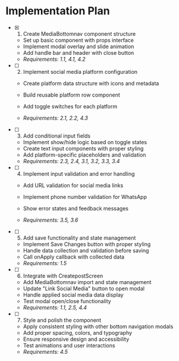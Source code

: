 # Implementation Plan

- [x] 1. Create MediaBottomnav component structure


  - Set up basic component with props interface
  - Implement modal overlay and slide animation
  - Add handle bar and header with close button
  - _Requirements: 1.1, 4.1, 4.2_



- [ ] 2. Implement social media platform configuration
  - Create platform data structure with icons and metadata
  - Build reusable platform row component

  - Add toggle switches for each platform
  - _Requirements: 2.1, 2.2, 4.3_

- [ ] 3. Add conditional input fields
  - Implement show/hide logic based on toggle states
  - Create text input components with proper styling
  - Add platform-specific placeholders and validation
  - _Requirements: 2.3, 2.4, 3.1, 3.2, 3.3, 3.4_

- [ ] 4. Implement input validation and error handling
  - Add URL validation for social media links


  - Implement phone number validation for WhatsApp
  - Show error states and feedback messages
  - _Requirements: 3.5, 3.6_



- [ ] 5. Add save functionality and state management
  - Implement Save Changes button with proper styling
  - Handle data collection and validation before saving
  - Call onApply callback with collected data
  - _Requirements: 1.5_




- [ ] 6. Integrate with CreatepostScreen
  - Add MediaBottomnav import and state management
  - Update "Link Social Media" button to open modal
  - Handle applied social media data display
  - Test modal open/close functionality
  - _Requirements: 1.1, 2.5, 4.4_

- [ ] 7. Style and polish the component
  - Apply consistent styling with other bottom navigation modals
  - Add proper spacing, colors, and typography
  - Ensure responsive design and accessibility
  - Test animations and user interactions
  - _Requirements: 4.5_